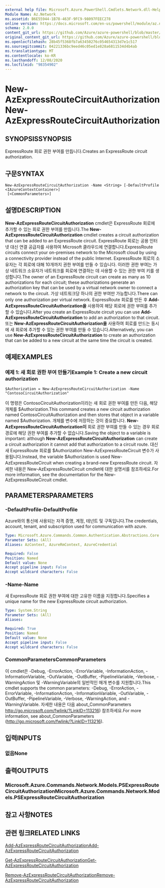 ```yaml
---
external help file: Microsoft.Azure.PowerShell.Cmdlets.Network.dll-Help.xml
Module Name: Az.Network
ms.assetid: B6E55944-1B78-463F-9FC9-98097FEEC278
online version: https://docs.microsoft.com/en-us/powershell/module/az.network/new-azexpressroutecircuitauthorization
schema: 2.0.0
content_git_url: https://github.com/Azure/azure-powershell/blob/master/src/Network/Network/help/New-AzExpressRouteCircuitAuthorization.md
original_content_git_url: https://github.com/Azure/azure-powershell/blob/master/src/Network/Network/help/New-AzExpressRouteCircuitAuthorization.md
ms.openlocfilehash: 28b45f5368fb7a63450276c054654313d7e1c517
ms.sourcegitcommit: 04221336bc9eed46c05ed1e828a6811534d4b4ab
ms.translationtype: MT
ms.contentlocale: ko-KR
ms.lasthandoff: 12/08/2020
ms.locfileid: "98354902"
---
```

# <span data-ttu-id="13e36-101">New-AzExpressRouteCircuitAuthorization</span><span class="sxs-lookup"><span data-stu-id="13e36-101">New-AzExpressRouteCircuitAuthorization</span></span>

## <span data-ttu-id="13e36-102">SYNOPSIS</span><span class="sxs-lookup"><span data-stu-id="13e36-102">SYNOPSIS</span></span>
<span data-ttu-id="13e36-103">ExpressRoute 회로 권한 부여를 만듭니다.</span><span class="sxs-lookup"><span data-stu-id="13e36-103">Creates an ExpressRoute circuit authorization.</span></span>

## <span data-ttu-id="13e36-104">구문</span><span class="sxs-lookup"><span data-stu-id="13e36-104">SYNTAX</span></span>

```
New-AzExpressRouteCircuitAuthorization -Name <String> [-DefaultProfile <IAzureContextContainer>]
 [<CommonParameters>]
```

## <span data-ttu-id="13e36-105">설명</span><span class="sxs-lookup"><span data-stu-id="13e36-105">DESCRIPTION</span></span>
<span data-ttu-id="13e36-106">**New-AzExpressRouteCircuitAuthorization** cmdlet은 ExpressRoute 회로에 추가할 수 있는 회로 권한 부여를 만듭니다.</span><span class="sxs-lookup"><span data-stu-id="13e36-106">The **New-AzExpressRouteCircuitAuthorization** cmdlet creates a circuit authorization that can be added to an ExpressRoute circuit.</span></span> <span data-ttu-id="13e36-107">ExpressRoute 회로는 공용 인터넷 대신 연결 공급자를 사용하여 Microsoft 클라우드에 연결합니다.</span><span class="sxs-lookup"><span data-stu-id="13e36-107">ExpressRoute circuits connect your on-premises network to the Microsoft cloud by using a connectivity provider instead of the public Internet.</span></span> <span data-ttu-id="13e36-108">ExpressRoute 회로의 소유자는 각 회로에 대해 10개까지 권한 부여를 만들 수 있습니다. 이러한 권한 부여는 가상 네트워크 소유자가 네트워크를 회로에 연결하는 데 사용할 수 있는 권한 부여 키를 생성합니다.</span><span class="sxs-lookup"><span data-stu-id="13e36-108">The owner of an ExpressRoute circuit can create as many as 10 authorizations for each circuit; these authorizations generate an authorization key that can be used by a virtual network owner to connect a network to the circuit.</span></span> <span data-ttu-id="13e36-109">가상 네트워크당 하나의 권한 부여만 가능합니다.</span><span class="sxs-lookup"><span data-stu-id="13e36-109">There can only one authorization per virtual network.</span></span>
<span data-ttu-id="13e36-110">ExpressRoute 회로를 만든 후 **Add-AzExpressRouteCircuitAuthorization을** 사용하여 해당 회로에 권한 부여를 추가할 수 있습니다.</span><span class="sxs-lookup"><span data-stu-id="13e36-110">After you create an ExpressRoute circuit you can use **Add-AzExpressRouteCircuitAuthorization** to add an authorization to that circuit.</span></span>
<span data-ttu-id="13e36-111">또는 **New-AzExpressRouteCircuitAuthorization을** 사용하여 회로를 만드는 동시에 새 회로에 추가할 수 있는 권한 부여를 만들 수 있습니다.</span><span class="sxs-lookup"><span data-stu-id="13e36-111">Alternatively, you can use **New-AzExpressRouteCircuitAuthorization** to create an authorization that can be added to a new circuit at the same time the circuit is created.</span></span>

## <span data-ttu-id="13e36-112">예제</span><span class="sxs-lookup"><span data-stu-id="13e36-112">EXAMPLES</span></span>

### <span data-ttu-id="13e36-113">예제 1: 새 회로 권한 부여 만들기</span><span class="sxs-lookup"><span data-stu-id="13e36-113">Example 1: Create a new circuit authorization</span></span>
```
$Authorization = New-AzExpressRouteCircuitAuthorization -Name "ContosoCircuitAuthorization"
```

<span data-ttu-id="13e36-114">이 명령은 ContosoCircuitAuthorization이라는 새 회로 권한 부여를 만든 다음, 해당 개체를 $Authorization.</span><span class="sxs-lookup"><span data-stu-id="13e36-114">This command creates a new circuit authorization named ContosoCircuitAuthorization and then stores that object in a variable named $Authorization.</span></span> <span data-ttu-id="13e36-115">개체를 변수에 저장하는 것이 중요합니다. **New-AzExpressRouteCircuitAuthorization이** 회로 권한 부여를 만들 수 있는 경우 회로 경로에 해당 권한 부여를 추가할 수 없습니다.</span><span class="sxs-lookup"><span data-stu-id="13e36-115">Saving the object to a variable is important: although **New-AzExpressRouteCircuitAuthorization** can create a circuit authorization it cannot add that authorization to a circuit route.</span></span> <span data-ttu-id="13e36-116">대신 새 ExpressRoute 회로를 $Authorization New-AzExpressRouteCircuit 변수가 사용됩니다.</span><span class="sxs-lookup"><span data-stu-id="13e36-116">Instead, the variable $Authorization is used New-AzExpressRouteCircuit when creating a brand-new ExpressRoute circuit.</span></span>
<span data-ttu-id="13e36-117">자세한 내용은 New-AzExpressRouteCircuit cmdlet에 대한 설명서를 참조하세요.</span><span class="sxs-lookup"><span data-stu-id="13e36-117">For more information, see the documentation for the New-AzExpressRouteCircuit cmdlet.</span></span>

## <span data-ttu-id="13e36-118">PARAMETERS</span><span class="sxs-lookup"><span data-stu-id="13e36-118">PARAMETERS</span></span>

### <span data-ttu-id="13e36-119">-DefaultProfile</span><span class="sxs-lookup"><span data-stu-id="13e36-119">-DefaultProfile</span></span>
<span data-ttu-id="13e36-120">Azure와의 통신에 사용되는 자격 증명, 계정, 테넌트 및 구독입니다.</span><span class="sxs-lookup"><span data-stu-id="13e36-120">The credentials, account, tenant, and subscription used for communication with azure.</span></span>

```yaml
Type: Microsoft.Azure.Commands.Common.Authentication.Abstractions.Core.IAzureContextContainer
Parameter Sets: (All)
Aliases: AzContext, AzureRmContext, AzureCredential

Required: False
Position: Named
Default value: None
Accept pipeline input: False
Accept wildcard characters: False
```

### <span data-ttu-id="13e36-121">-Name</span><span class="sxs-lookup"><span data-stu-id="13e36-121">-Name</span></span>
<span data-ttu-id="13e36-122">새 ExpressRoute 회로 권한 부여에 대한 고유한 이름을 지정합니다.</span><span class="sxs-lookup"><span data-stu-id="13e36-122">Specifies a unique name for the new ExpressRoute circuit authorization.</span></span>

```yaml
Type: System.String
Parameter Sets: (All)
Aliases:

Required: True
Position: Named
Default value: None
Accept pipeline input: False
Accept wildcard characters: False
```

### <span data-ttu-id="13e36-123">CommonParameters</span><span class="sxs-lookup"><span data-stu-id="13e36-123">CommonParameters</span></span>
<span data-ttu-id="13e36-124">이 cmdlet은 -Debug, -ErrorAction, -ErrorVariable, -InformationAction, -InformationVariable, -OutVariable, -OutBuffer, -PipelineVariable, -Verbose, -WarningAction 및 -WarningVariable의 일반적인 매개 변수를 지원합니다.</span><span class="sxs-lookup"><span data-stu-id="13e36-124">This cmdlet supports the common parameters: -Debug, -ErrorAction, -ErrorVariable, -InformationAction, -InformationVariable, -OutVariable, -OutBuffer, -PipelineVariable, -Verbose, -WarningAction, and -WarningVariable.</span></span> <span data-ttu-id="13e36-125">자세한 내용은 다음 about_CommonParameters http://go.microsoft.com/fwlink/?LinkID=113216) 참조하세요.</span><span class="sxs-lookup"><span data-stu-id="13e36-125">For more information, see about_CommonParameters (http://go.microsoft.com/fwlink/?LinkID=113216).</span></span>

## <span data-ttu-id="13e36-126">입력</span><span class="sxs-lookup"><span data-stu-id="13e36-126">INPUTS</span></span>

### <span data-ttu-id="13e36-127">없음</span><span class="sxs-lookup"><span data-stu-id="13e36-127">None</span></span>

## <span data-ttu-id="13e36-128">출력</span><span class="sxs-lookup"><span data-stu-id="13e36-128">OUTPUTS</span></span>

### <span data-ttu-id="13e36-129">Microsoft.Azure.Commands.Network.Models.PSExpressRouteCircuitAuthorization</span><span class="sxs-lookup"><span data-stu-id="13e36-129">Microsoft.Azure.Commands.Network.Models.PSExpressRouteCircuitAuthorization</span></span>

## <span data-ttu-id="13e36-130">참고 사항</span><span class="sxs-lookup"><span data-stu-id="13e36-130">NOTES</span></span>

## <span data-ttu-id="13e36-131">관련 링크</span><span class="sxs-lookup"><span data-stu-id="13e36-131">RELATED LINKS</span></span>

[<span data-ttu-id="13e36-132">Add-AzExpressRouteCircuitAuthorization</span><span class="sxs-lookup"><span data-stu-id="13e36-132">Add-AzExpressRouteCircuitAuthorization</span></span>](./Add-AzExpressRouteCircuitAuthorization.md)

[<span data-ttu-id="13e36-133">Get-AzExpressRouteCircuitAuthorization</span><span class="sxs-lookup"><span data-stu-id="13e36-133">Get-AzExpressRouteCircuitAuthorization</span></span>](./Get-AzExpressRouteCircuitAuthorization.md)

[<span data-ttu-id="13e36-134">Remove-AzExpressRouteCircuitAuthorization</span><span class="sxs-lookup"><span data-stu-id="13e36-134">Remove-AzExpressRouteCircuitAuthorization</span></span>](./Remove-AzExpressRouteCircuitAuthorization.md)


